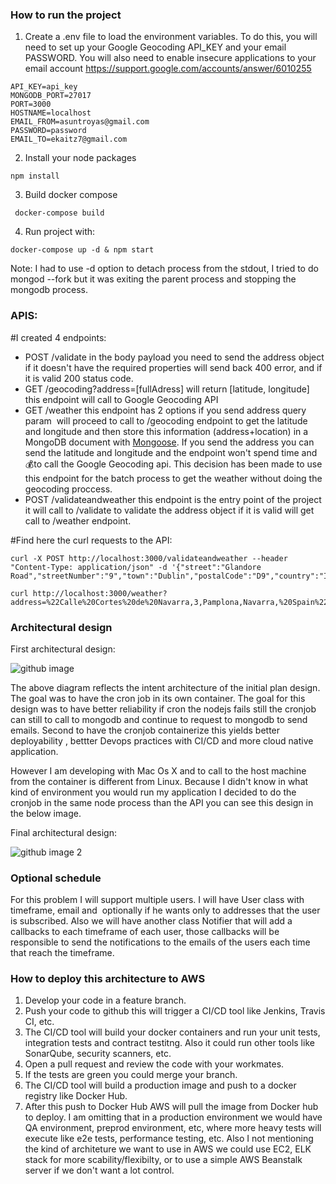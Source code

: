 ### How to run the project

1. Create a .env file to load the environment variables. To do this, you will need to set up your Google Geocoding API_KEY and your email PASSWORD. You will also need to enable insecure applications to your email account https://support.google.com/accounts/answer/6010255

```
API_KEY=api_key
MONGODB_PORT=27017
PORT=3000
HOSTNAME=localhost
EMAIL_FROM=asuntroyas@gmail.com
PASSWORD=password
EMAIL_TO=ekaitz7@gmail.com
```

2. Install your node packages

```npm install```

3. Build docker compose

``` docker-compose build```

4. Run project with:

```docker-compose up -d & npm start```

Note: I had to use -d option to detach process from the stdout, I tried to do mongod --fork but it was exiting the parent process and stopping the mongodb process.


### APIS:


#I created 4 endpoints:

* POST /validate in the body payload you need to send the address object if it doesn't have the required properties will send back 400 error, and if it is valid 200 status code.
* GET /geocoding?address=[fullAdress] will return [latitude, longitude] this endpoint will call to Google Geocoding API
* GET /weather this endpoint has 2 options if you send address query param  will proceed to call to /geocoding endpoint to get the latitude and longitude and then store this information (address+location) in a MongoDB document with [Mongoose](https://github.com/ekaitzht/wefox/blob/master/models/address.js). If you send the address you can send the latitude and longitude and the endpoint won't spend time and 💰to call the Google Geocoding api. This decision has been made to use this endpoint for the batch process to get the weather without doing the geocoding proccess.
* POST /validateandweather this endpoint is the entry point of the project it will call to /validate to validate the address object if it is valid will get call to /weather endpoint. 

#Find here the curl requests to the API:

```
curl -X POST http://localhost:3000/validateandweather --header "Content-Type: application/json" -d '{"street":"Glandore Road","streetNumber":"9","town":"Dublin","postalCode":"D9","country":"Ireland"}'
```
```
curl http://localhost:3000/weather?address=%22Calle%20Cortes%20de%20Navarra,3,Pamplona,Navarra,%20Spain%22
```

### Architectural design

First architectural design:

![github image](https://drive.google.com/uc?id=1Bf1IK3G0DQSVaBt0ZiTeZMvgMLFnRLe6)

The above diagram reflects the intent architecture of the initial plan design. The goal was to have the cron job in its own container. The goal for this design was to have better reliability if cron the nodejs fails still the cronjob can still to call to mongodb and continue to request to mongodb to send emails. Second to have the cronjob containerize this yields better deployability , bettter Devops practices with CI/CD and more cloud native application.

However I am developing with Mac Os X and to call to the host machine from the container is different from Linux. Because I didn't know in what kind of environment you would run my application I decided to do the cronjob in the same node process than the API you can see this design in the below image. 

Final architectural design:

![github image 2](https://drive.google.com/uc?id=1Z76hh5SrhQQDIA5ozmUqXXN0Gq6Zd3l_)

### Optional schedule

For this problem I will support multiple users. I will have  User class with timeframe, email and  optionally if he wants only to addresses that the user is subscribed. Also we will have another class Notifier that will add a callbacks to each timeframe of each user, those callbacks will be responsible to send the notifications to the emails of the users each time that reach the timeframe.

### How to deploy this architecture to AWS

1. Develop your code in a feature branch.
2. Push your code to github this will trigger a CI/CD tool like Jenkins, Travis CI, etc.
3. The CI/CD tool will build your docker containers and run your unit tests, integration tests and contract testitng. Also it could run other tools like SonarQube, security scanners, etc.
4. Open a pull request and review the code with your workmates. 
5. If the tests are green you could merge your branch.
6. The CI/CD tool will build a production image and push to a docker registry like Docker Hub. 
7. After this push to Docker Hub AWS will pull the image from Docker hub to deploy. I am omitting that in a production environment we would have QA environment, preprod environment, etc, where more heavy tests will execute like e2e tests, performance testing, etc. Also I not mentioning the kind of architeture we want to use in AWS we could use EC2, ELK stack for more scability/flexibilty, or to use a simple AWS Beanstalk server if we don't want a lot control.
